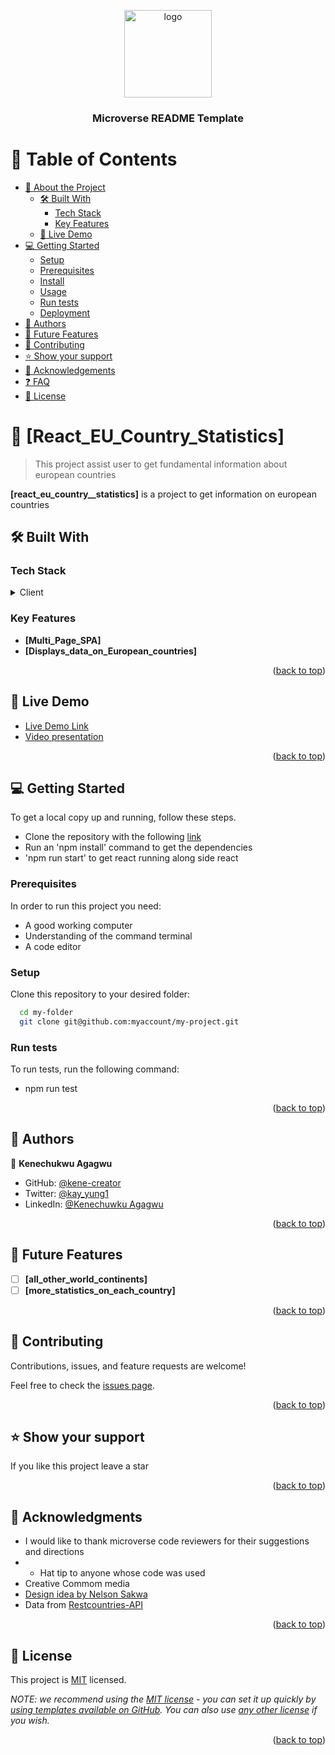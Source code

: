 <a name="readme-top"></a>

<div align="center">

  <img src="murple_logo.png" alt="logo" width="140"  height="auto" />
  <br/>

  <h3><b>Microverse README Template</b></h3>

</div>

# 📗 Table of Contents

- [📖 About the Project](#about-project)
  - [🛠 Built With](#built-with)
    - [Tech Stack](#tech-stack)
    - [Key Features](#key-features)
  - [🚀 Live Demo](#live-demo)
- [💻 Getting Started](#getting-started)
  - [Setup](#setup)
  - [Prerequisites](#prerequisites)
  - [Install](#install)
  - [Usage](#usage)
  - [Run tests](#run-tests)
  - [Deployment](#triangular_flag_on_post-deployment)
- [👥 Authors](#authors)
- [🔭 Future Features](#future-features)
- [🤝 Contributing](#contributing)
- [⭐️ Show your support](#support)
- [🙏 Acknowledgements](#acknowledgements)
- [❓ FAQ](#faq)
- [📝 License](#license)

<!-- PROJECT DESCRIPTION -->

# 📖 [React_EU_Country_Statistics] <a name="about-project"></a>

> This project assist user to get fundamental information about european countries

**[react_eu_country__statistics]** is a project to get information on european countries

## 🛠 Built With <a name="built-with"></a>

### Tech Stack <a name="tech-stack"></a>

<details>
  <summary>Client</summary>
  <ul>
    <li><a href="https://reactjs.org/">React.js</a></li>
    <li><a href="https://reactjs.org/">Tailwind CSS</a></li>
  </ul>
</details>

### Key Features <a name="key-features"></a>

- **[Multi_Page_SPA]**
- **[Displays_data_on_European_countries]**

<p align="right">(<a href="#readme-top">back to top</a>)</p>

<!-- LIVE DEMO -->

## 🚀 Live Demo <a name="live-demo"></a>

- [Live Demo Link](https://sparkly-donut-d130ed.netlify.app/)
- [Video presentation](https://www.loom.com/share/e2af600c09364410acd662cca0a9ed0e)

<p align="right">(<a href="#readme-top">back to top</a>)</p>

<!-- GETTING STARTED -->

## 💻 Getting Started <a name="getting-started"></a>

To get a local copy up and running, follow these steps.

- Clone the repository with the following [link](https://github.com/kene-creator/react-capstone-metric-app.git)
- Run an 'npm install' command to get the dependencies
- 'npm run start' to get react running along side react

### Prerequisites

In order to run this project you need:

- A good working computer
- Understanding of the command terminal
- A code editor

### Setup

Clone this repository to your desired folder:

```sh
  cd my-folder
  git clone git@github.com:myaccount/my-project.git
```

### Run tests

To run tests, run the following command:

- npm run test

<p align="right">(<a href="#readme-top">back to top</a>)</p>

<!-- AUTHORS -->

## 👥 Authors <a name="authors"></a>

👤 **Kenechukwu Agagwu**

- GitHub: [@kene-creator](https://github.com/kene-creator)
- Twitter: [@kay_yung1](https://twitter.com/kay_yung1)
- LinkedIn: [@Kenechuwku Agagwu](https://linkedin.com/in/kenechukwuagagwu)

<p align="right">(<a href="#readme-top">back to top</a>)</p>

<!-- FUTURE FEATURES -->

## 🔭 Future Features <a name="future-features"></a>

- [ ] **[all_other_world_continents]**
- [ ] **[more_statistics_on_each_country]**

<p align="right">(<a href="#readme-top">back to top</a>)</p>

## 🤝 Contributing <a name="contributing"></a>

Contributions, issues, and feature requests are welcome!

Feel free to check the [issues page](https://github.com/kene-creator/react-capstone-metric-app/issues).

<p align="right">(<a href="#readme-top">back to top</a>)</p>

<!-- SUPPORT -->

## ⭐️ Show your support <a name="support"></a>

If you like this project leave a star

<p align="right">(<a href="#readme-top">back to top</a>)</p>

## 🙏 Acknowledgments <a name="acknowledgements"></a>

- I would like to thank microverse code reviewers for their suggestions and directions
- - Hat tip to anyone whose code was used
- Creative Commom media
- [Design idea by Nelson Sakwa](<https://www.behance.net/gallery/31579789/Ballhead-App-(Free-PSDs)>)
- Data from [Restcountries-API](https://restcountries.com/)

<p align="right">(<a href="#readme-top">back to top</a>)</p>

## 📝 License <a name="license"></a>

This project is [MIT](./LICENSE) licensed.

_NOTE: we recommend using the [MIT license](https://choosealicense.com/licenses/mit/) - you can set it up quickly by [using templates available on GitHub](https://docs.github.com/en/communities/setting-up-your-project-for-healthy-contributions/adding-a-license-to-a-repository). You can also use [any other license](https://choosealicense.com/licenses/) if you wish._

<p align="right">(<a href="#readme-top">back to top</a>)</p>

